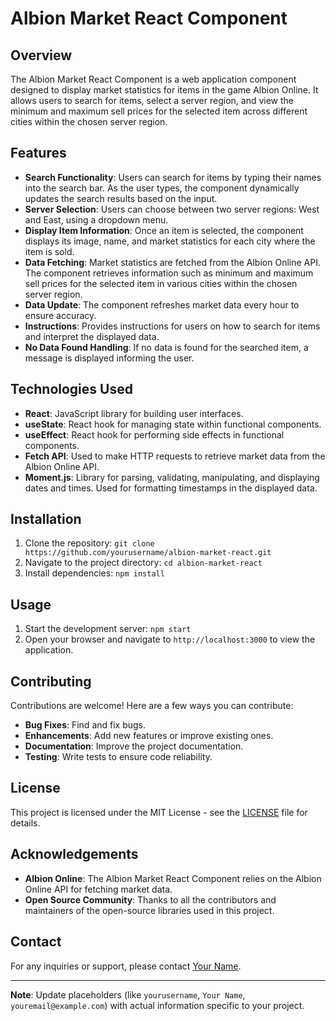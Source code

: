 # Albion Market React Component

## Overview
The Albion Market React Component is a web application component designed to display market statistics for items in the game Albion Online. It allows users to search for items, select a server region, and view the minimum and maximum sell prices for the selected item across different cities within the chosen server region.

## Features
- **Search Functionality**: Users can search for items by typing their names into the search bar. As the user types, the component dynamically updates the search results based on the input.
- **Server Selection**: Users can choose between two server regions: West and East, using a dropdown menu.
- **Display Item Information**: Once an item is selected, the component displays its image, name, and market statistics for each city where the item is sold.
- **Data Fetching**: Market statistics are fetched from the Albion Online API. The component retrieves information such as minimum and maximum sell prices for the selected item in various cities within the chosen server region.
- **Data Update**: The component refreshes market data every hour to ensure accuracy.
- **Instructions**: Provides instructions for users on how to search for items and interpret the displayed data.
- **No Data Found Handling**: If no data is found for the searched item, a message is displayed informing the user.

## Technologies Used
- **React**: JavaScript library for building user interfaces.
- **useState**: React hook for managing state within functional components.
- **useEffect**: React hook for performing side effects in functional components.
- **Fetch API**: Used to make HTTP requests to retrieve market data from the Albion Online API.
- **Moment.js**: Library for parsing, validating, manipulating, and displaying dates and times. Used for formatting timestamps in the displayed data.

## Installation
1. Clone the repository: `git clone https://github.com/yourusername/albion-market-react.git`
2. Navigate to the project directory: `cd albion-market-react`
3. Install dependencies: `npm install`

## Usage
1. Start the development server: `npm start`
2. Open your browser and navigate to `http://localhost:3000` to view the application.

## Contributing
Contributions are welcome! Here are a few ways you can contribute:
- **Bug Fixes**: Find and fix bugs.
- **Enhancements**: Add new features or improve existing ones.
- **Documentation**: Improve the project documentation.
- **Testing**: Write tests to ensure code reliability.

## License
This project is licensed under the MIT License - see the [LICENSE](LICENSE) file for details.

## Acknowledgements
- **Albion Online**: The Albion Market React Component relies on the Albion Online API for fetching market data.
- **Open Source Community**: Thanks to all the contributors and maintainers of the open-source libraries used in this project.

## Contact
For any inquiries or support, please contact [Your Name](mailto:youremail@example.com).

---
**Note**: Update placeholders (like `yourusername`, `Your Name`, `youremail@example.com`) with actual information specific to your project.
